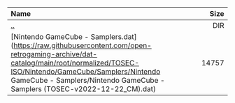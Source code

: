 |Name|Size|
|:---|---:|
|[..](../index.html)|DIR|
|[Nintendo GameCube - Samplers.dat](https://raw.githubusercontent.com/open-retrogaming-archive/dat-catalog/main/root/normalized/TOSEC-ISO/Nintendo/GameCube/Samplers/Nintendo GameCube - Samplers/Nintendo GameCube - Samplers (TOSEC-v2022-12-22_CM).dat)|14757|
